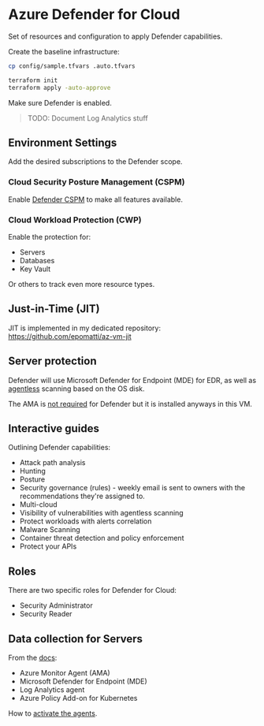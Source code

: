 # Azure Defender for Cloud

Set of resources and configuration to apply Defender capabilities.

Create the baseline infrastructure:

```sh
cp config/sample.tfvars .auto.tfvars

terraform init
terraform apply -auto-approve
```

Make sure Defender is enabled.

> TODO: Document Log Analytics stuff

## Environment Settings

Add the desired subscriptions to the Defender scope.

### Cloud Security Posture Management (CSPM)

Enable [Defender CSPM][3] to make all features available.

### Cloud Workload Protection (CWP)

Enable the protection for:

- Servers
- Databases
- Key Vault

Or others to track even more resource types.

## Just-in-Time (JIT)

JIT is implemented in my dedicated repository: https://github.com/epomatti/az-vm-jit

## Server protection

Defender will use Microsoft Defender for Endpoint (MDE) for EDR, as well as [agentless][2] scanning based on the OS disk.

The AMA is [not required][1] for Defender but it is installed anyways in this VM.

## Interactive guides

Outlining Defender capabilities:

- Attack path analysis
- Hunting
- Posture
- Security governance (rules) - weekly email is sent to owners with the recommendations they're assigned to.
- Multi-cloud
- Visibility of vulnerabilities with agentless scanning
- Protect workloads with alerts correlation
- Malware Scanning
- Container threat detection and policy enforcement
- Protect your APIs

## Roles

There are two specific roles for Defender for Cloud:

- Security Administrator
- Security Reader

## Data collection for Servers

From the [docs][4]:

- Azure Monitor Agent (AMA)
- Microsoft Defender for Endpoint (MDE)
- Log Analytics agent
- Azure Policy Add-on for Kubernetes

How to [activate the agents][5].


[1]: https://learn.microsoft.com/en-us/azure/defender-for-cloud/auto-deploy-azure-monitoring-agent
[2]: https://learn.microsoft.com/en-us/azure/defender-for-cloud/concept-agentless-data-collection
[3]: https://learn.microsoft.com/en-us/azure/defender-for-cloud/concept-cloud-security-posture-management
[4]: https://learn.microsoft.com/en-us/training/modules/configure-integrate-analytics-agent-defender-cloud/2-set-security-event-option-workspace-level
[5]: https://microsoftlearning.github.io/Secure-Azure-services-and-workloads-with-Microsoft-Defender-for-Cloud-regulatory-compliance-controls/Instructions/Labs/LAB_04_Configure%20and%20integrate%20a%20Log%20Analytics%20agent%20and%20workspace%20in%20Defender%20for%20Cloud.html
